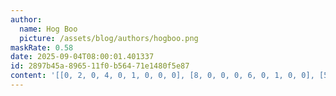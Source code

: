```yaml
---
author:
  name: Hog Boo
  picture: /assets/blog/authors/hogboo.png
maskRate: 0.58
date: 2025-09-04T08:00:01.401337
id: 2897b45a-8965-11f0-b564-71e1480f5e87
content: '[[0, 2, 0, 4, 0, 1, 0, 0, 0], [8, 0, 0, 0, 6, 0, 1, 0, 0], [5, 7, 0, 8, 0, 0, 0, 0, 6], [9, 1, 5, 0, 0, 4, 2, 8, 0], [0, 0, 2, 0, 8, 5, 9, 0, 0], [6, 8, 0, 0, 9, 7, 0, 0, 0], [2, 0, 0, 9, 1, 6, 0, 4, 0], [4, 0, 0, 0, 5, 0, 0, 0, 1], [0, 0, 8, 0, 0, 0, 3, 0, 9]]'
---
```

